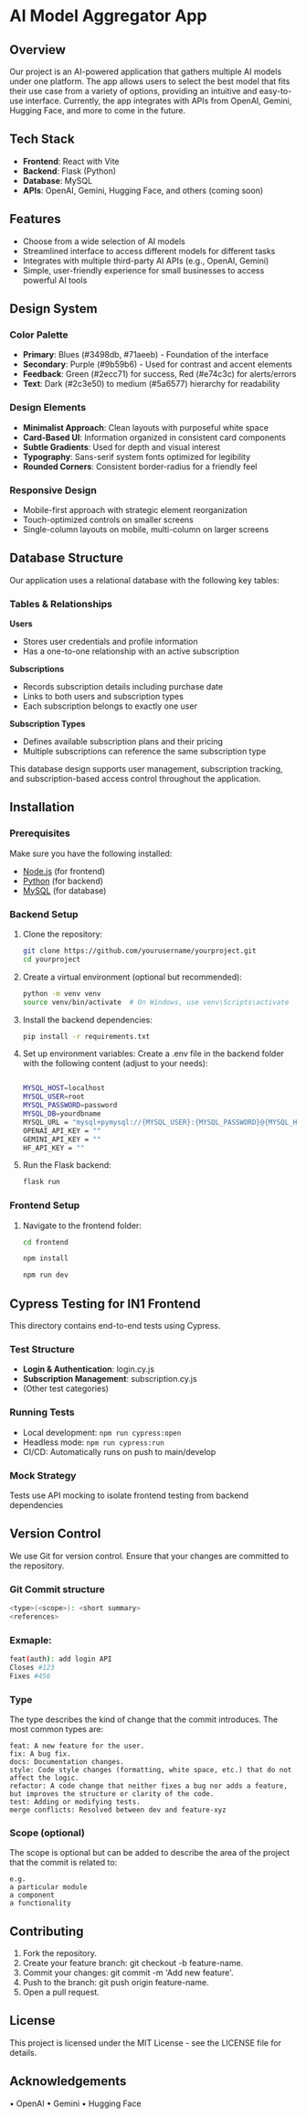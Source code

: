 
# AI Model Aggregator App

## Overview

Our project is an AI-powered application that gathers multiple AI models under one platform. The app allows users to select the best model that fits their use case from a variety of options, providing an intuitive and easy-to-use interface. Currently, the app integrates with APIs from OpenAI, Gemini, Hugging Face, and more to come in the future.

## Tech Stack

- **Frontend**: React with Vite
- **Backend**: Flask (Python)
- **Database**: MySQL
- **APIs**: OpenAI, Gemini, Hugging Face, and others (coming soon)

## Features

- Choose from a wide selection of AI models
- Streamlined interface to access different models for different tasks
- Integrates with multiple third-party AI APIs (e.g., OpenAI, Gemini)
- Simple, user-friendly experience for small businesses to access powerful AI tools


## Design System

### Color Palette
- **Primary**: Blues (#3498db, #71aeeb) - Foundation of the interface
- **Secondary**: Purple (#9b59b6) - Used for contrast and accent elements
- **Feedback**: Green (#2ecc71) for success, Red (#e74c3c) for alerts/errors
- **Text**: Dark (#2c3e50) to medium (#5a6577) hierarchy for readability

### Design Elements
- **Minimalist Approach**: Clean layouts with purposeful white space
- **Card-Based UI**: Information organized in consistent card components
- **Subtle Gradients**: Used for depth and visual interest
- **Typography**: Sans-serif system fonts optimized for legibility
- **Rounded Corners**: Consistent border-radius for a friendly feel

### Responsive Design
- Mobile-first approach with strategic element reorganization
- Touch-optimized controls on smaller screens
- Single-column layouts on mobile, multi-column on larger screens


## Database Structure

Our application uses a relational database with the following key tables:

### Tables & Relationships

**Users**
- Stores user credentials and profile information
- Has a one-to-one relationship with an active subscription

**Subscriptions**
- Records subscription details including purchase date
- Links to both users and subscription types
- Each subscription belongs to exactly one user

**Subscription Types**
- Defines available subscription plans and their pricing
- Multiple subscriptions can reference the same subscription type

This database design supports user management, subscription tracking, and subscription-based access control throughout the application.

## Installation

### Prerequisites

Make sure you have the following installed:

- [Node.js](https://nodejs.org/) (for frontend)
- [Python](https://www.python.org/) (for backend)
- [MySQL](https://www.mysql.com/) (for database)

### Backend Setup

1. Clone the repository:
   ```sh
   git clone https://github.com/yourusername/yourproject.git
   cd yourproject
   ```

2.	Create a virtual environment (optional but recommended):
    ```sh
    python -m venv venv
    source venv/bin/activate  # On Windows, use venv\Scripts\activate   
    ```

3.	Install the backend dependencies:
    ```sh
    pip install -r requirements.txt
    ```

4.	Set up environment variables:
Create a .env file in the backend folder with the following content (adjust to your needs):
     ```sh

    MYSQL_HOST=localhost
    MYSQL_USER=root
    MYSQL_PASSWORD=password
    MYSQL_DB=yourdbname
    MYSQL_URL = "mysql+pymysql://{MYSQL_USER}:{MYSQL_PASSWORD}@{MYSQL_HOST}/{MYSQL_DB}"
    OPENAI_API_KEY = ""
    GEMINI_API_KEY = ""
    HF_API_KEY = ""
    ```

5.	Run the Flask backend:
    ```sh
    flask run
    ```

### Frontend Setup

1.	Navigate to the frontend folder:
    ```sh
    cd frontend
    ```


    ```sh
    npm install
    ```


    ```sh
    npm run dev
    ```

## Cypress Testing for IN1 Frontend

This directory contains end-to-end tests using Cypress.

### Test Structure

- **Login & Authentication**: login.cy.js
- **Subscription Management**: subscription.cy.js
- (Other test categories)

### Running Tests

- Local development: `npm run cypress:open`
- Headless mode: `npm run cypress:run`
- CI/CD: Automatically runs on push to main/develop

### Mock Strategy

Tests use API mocking to isolate frontend testing from backend dependencies


## Version Control

We use Git for version control. Ensure that your changes are committed to the repository.

### Git Commit structure
```sh
<type>(<scope>): <short summary>
<references>
```

### Exmaple:
```sh
feat(auth): add login API
Closes #123
Fixes #456
```

### Type
The type describes the kind of change that the commit introduces.
The most common types are:

    feat: A new feature for the user.
    fix: A bug fix.
    docs: Documentation changes.
    style: Code style changes (formatting, white space, etc.) that do not affect the logic.
    refactor: A code change that neither fixes a bug nor adds a feature, but improves the structure or clarity of the code.
    test: Adding or modifying tests.
    merge conflicts: Resolved between dev and feature-xyz

### Scope (optional)
The scope is optional but can be added to describe the area of the project that the commit is related to:

    e.g.
    a particular module
    a component
    a functionality


## Contributing
1.	Fork the repository.
2.	Create your feature branch: git checkout -b feature-name.
3.	Commit your changes: git commit -m 'Add new feature'.
4.	Push to the branch: git push origin feature-name.
5.	Open a pull request.

## License

This project is licensed under the MIT License - see the LICENSE file for details.

## Acknowledgements
•	OpenAI
•	Gemini
•	Hugging Face